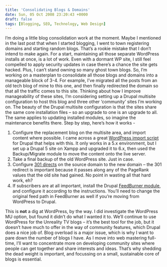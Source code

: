 ```yaml
---
title: 'Consolidating Blogs & Domains'
date: Sun, 05 Oct 2008 23:20:43 +0000
draft: false
tags: [Blogging, SEO, Technology, Web Design]
---
```


I’m doing a little blog consolidation work at the moment. Maybe I mentioned in the last post that when I started blogging, I went to town registering domains and starting random blogs. That’s a rookie mistake that I don’t intend to make again. For a start, maintaining all those separate WordPress installs at once, is a lot of work. Even with a dormant WP site, I still feel compelled to apply security updates in case there’s a chance the site gets hacked. Plus, I can’t stand owning so many ghost town blogs. So, I’m working on a masterplan to consolidate all those blogs and domains into a manageable block of 3-4. For example, I’ve migrated all the posts from an old tech blog of mine to this one, and then finally redirected the domain so that all the traffic comes to this site. Thinking about how I improve manageability of these sites, I’m considering setting up a Drupal multisite configuration to host this blog and three other ‘community’ sites I’m working on. The beauty of the Drupal multisite configuration is that the sites share the same core installation files – so an upgrade to one is an upgrade to all. The same applies to updating installed modules, so imagine the maintenance benefits there. Step by step, here’s how it works -

1.  Configure the replacement blog on the multisite area, and import content where possible. I came across a great [WordPress import script](http://drupal.org/project/wordpress_import) for Drupal that helps with this. It only works in a 5.x environment, but I set up a Drupal 5 site on Xampp and upgraded it to 6.x, then used the Backup/Migrate module to move the content onto the live server.
2.  Take a final backup of the old WordPress site. Just in case.
3.  Configure [301 directs](http://www.webconfs.com/how-to-redirect-a-webpage.php) on the source domain to the new domain – the 301 redirect is important because it passes along any of the PageRank values that the old site had gained. No point in wasting all that hard work, eh?
4.  If subscribers are at all important, install the Drupal [FeedBurner module](http://drupal.org/project/feedburner), and configure it according to the instructions. You’ll need to change the original feed path in FeedBurner as well if you’re moving from WordPress to Drupal.

This is **not** a dig at WordPress, by the way. I did investigate the WordPress MU option, but found it didn’t do what I wanted it to. We’ll continue to use WordPress for the Unreality TV blogs – it’s the best tool for the job, but it doesn’t have much to offer in the way of community features, which Drupal does a nice job of. Blog overload is a major issue, which is why I want to pare down the number of blogs I have. As I move into web mastering full-time, I’ll want to concentrate more on developing community sites where people can get together and share interests and ideas. That’s why shedding the dead weight is important, and focussing on a small, sustainable core of blogs is essential.